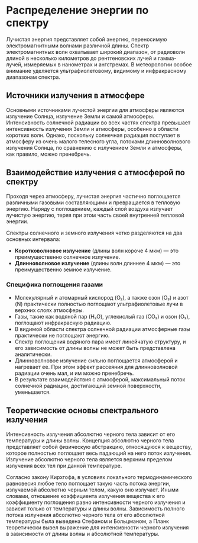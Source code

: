 # Распределение энергии по спектру

Лучистая энергия представляет собой энергию, переносимую электромагнитными волнами различной длины. Спектр электромагнитных волн охватывает широкий диапазон, от радиоволн длиной в несколько километров до рентгеновских лучей и гамма-лучей, измеряемых в нанометрах и ангстремах. В метеорологии особое внимание уделяется ультрафиолетовому, видимому и инфракрасному диапазонам спектра.

## Источники излучения в атмосфере

Основными источниками лучистой энергии для атмосферы являются излучение Солнца, излучение Земли и самой атмосферы. Интенсивность солнечной радиации во всех частях спектра превышает интенсивность излучения Земли и атмосферы, особенно в области коротких волн. Однако, поскольку солнечная радиация поступает в атмосферу из очень малого телесного угла, потоками длинноволнового излучения Солнца, по сравнению с излучением Земли и атмосферы, как правило, можно пренебречь.

## Взаимодействие излучения с атмосферой по спектру

Проходя через атмосферу, лучистая энергия частично поглощается различными газовыми составляющими и превращается в тепловую энергию. Наряду с поглощением, каждый слой воздуха излучает лучистую энергию, теряя при этом часть своей внутренней тепловой энергии.

Спектры солнечного и земного излучения четко разделяются на два основных интервала:

* **Коротковолновое излучение** (длины волн короче 4 мкм) — это преимущественно солнечное излучение.
* **Длинноволновое излучение** (длины волн длиннее 4 мкм) — это преимущественно земное излучение.

### Специфика поглощения газами

* Молекулярный и атомарный кислород (O₂), а также озон (O₃) и азот (N) практически полностью поглощают ультрафиолетовые лучи в верхних слоях атмосферы.
* Газы, такие как водяной пар (H₂O), углекислый газ (CO₂) и озон (O₃), поглощают инфракрасную радиацию.
* В видимой области спектра солнечной радиации атмосферные газы практически не поглощают энергию.
* Спектр поглощения водяного пара имеет линейчатую структуру, и его зависимость от длины волны не может быть представлена аналитически.
* Длинноволновое излучение сильно поглощается атмосферой и нагревает ее. При этом эффект рассеяния для длинноволновой радиации очень мал, и им можно пренебречь.
* В результате взаимодействия с атмосферой, максимальный поток солнечной радиации, достигающий земной поверхности, уменьшается.

## Теоретические основы спектрального излучения

Интенсивность излучения абсолютно черного тела зависит от его температуры и длины волны. Концепция абсолютно черного тела представляет собой физическую абстракцию, относящуюся к веществу, которое полностью поглощает весь падающий на него поток излучения. Излучение абсолютно черного тела является верхним пределом излучения всех тел при данной температуре.

Согласно закону Кирхгофа, в условиях локального термодинамического равновесия любое тело поглощает такую часть потока энергии, излучаемой абсолютно черным телом, какую оно излучает. Иными словами, отношение коэффициента излучения вещества к его коэффициенту поглощения равно интенсивности черного излучения и зависит только от температуры и длины волны. Зависимость полного потока излучения абсолютно черного тела от его абсолютной температуры была выведена Стефаном и Больцманом, а Планк теоретически вывел выражение для интенсивности черного излучения в зависимости от длины волны и абсолютной температуры.
